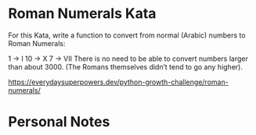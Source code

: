 # Roman Numerals Kata
For this Kata, write a function to convert from normal (Arabic) numbers to Roman Numerals:

1  -> I 
10 -> X 
7  -> VII
There is no need to be able to convert numbers larger than about 3000. (The Romans themselves didn’t tend to go any higher).

https://everydaysuperpowers.dev/python-growth-challenge/roman-numerals/

# Personal Notes
